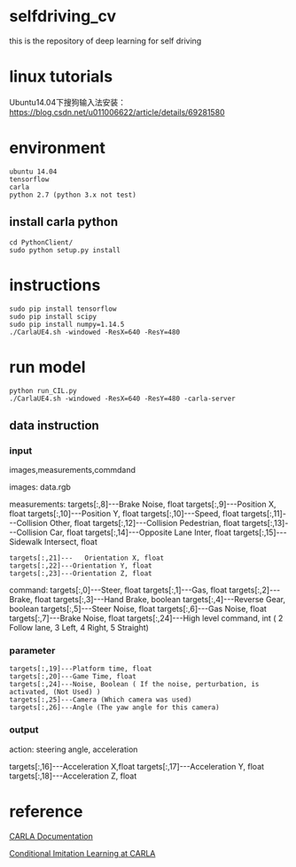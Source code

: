 # selfdriving_cv
this is the repository of deep learning for self driving

# linux tutorials
Ubuntu14.04下搜狗输入法安装：
https://blog.csdn.net/u011006622/article/details/69281580

# environment
```
ubuntu 14.04
tensorflow
carla
python 2.7 (python 3.x not test)
```

## install carla python
```
cd PythonClient/
sudo python setup.py install
```
# instructions
```
sudo pip install tensorflow
sudo pip install scipy
sudo pip install numpy=1.14.5
./CarlaUE4.sh -windowed -ResX=640 -ResY=480
```
# run model
```
python run_CIL.py
./CarlaUE4.sh -windowed -ResX=640 -ResY=480 -carla-server
```
## data instruction
### input
images,measurements,commdand

images: data.rgb

measurements: 
    targets[:,8]---Brake Noise, float
    targets[:,9]---Position X, float
    targets[:,10]---Position Y, float
    targets[:,10]---Speed, float
    targets[:,11]---Collision Other, float
    targets[:,12]---Collision Pedestrian, float
    targets[:,13]---Collision Car, float
    targets[:,14]---Opposite Lane Inter, float
    targets[:,15]---Sidewalk Intersect, float

    targets[:,21]---   Orientation X, float
    targets[:,22]---Orientation Y, float
    targets[:,23]---Orientation Z, float
command: 
    targets[:,0]---Steer, float 
    targets[:,1]---Gas, float
    targets[:,2]---Brake, float
    targets[:,3]---Hand Brake, boolean
    targets[:,4]---Reverse Gear, boolean
    targets[:,5]---Steer Noise, float
    targets[:,6]---Gas Noise, float
    targets[:,7]---Brake Noise, float
    targets[:,24]---High level command, int ( 2 Follow lane, 3 Left, 4 Right, 5 Straight)

### parameter
    targets[:,19]---Platform time, float
    targets[:,20]---Game Time, float
    targets[:,24]---Noise, Boolean ( If the noise, perturbation, is activated, (Not Used) )
    targets[:,25]---Camera (Which camera was used)
    targets[:,26]---Angle (The yaw angle for this camera)

### output
action: steering angle, acceleration

targets[:,16]---Acceleration X,float
targets[:,17]---Acceleration Y, float
targets[:,18]---Acceleration Z, float



# reference
[CARLA Documentation][1]

[Conditional Imitation Learning at CARLA][2]

[1]:https://carla.readthedocs.io/en/latest/
[2]:https://github.com/carla-simulator/imitation-learning
